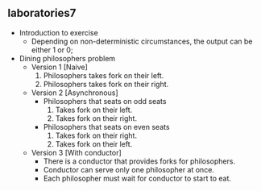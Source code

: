 ## laboratories7
- Introduction to exercise
    - Depending on non-deterministic circumstances, the output can be either 1 or 0;
- Dining philosophers problem
    - Version 1 [Naive]
        1. Philosophers takes fork on their left.
        2. Philosophers takes fork on their right.
    - Version 2 [Asynchronous]
        - Philosophers that seats on odd seats
            1. Takes fork on their left.
            2. Takes fork on their right.
        - Philosophers that seats on even seats
            1. Takes fork on their right.
            2. Takes fork on their left.
    - Version 3 [With conductor]
        - There is a conductor that provides forks for philosophers.
        - Conductor can serve only one philosopher at once.
        - Each philosopher must wait for conductor to start to eat.
